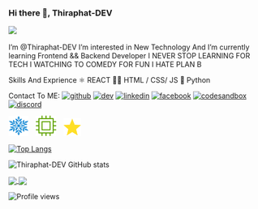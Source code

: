 ### Hi there 👋, Thiraphat-DEV
![](https://web.facebook.com/thiraphat.boat/)

I’m @Thiraphat-DEV I’m interested in New Technology And I’m currently learning  Frontend && Backend Developer
I NEVER STOP LEARNING FOR TECH  I WATCHING TO COMEDY FOR FUN
I HATE PLAN B

Skills And Exprience
⚛ REACT
🧑‍💻 HTML / CSS/ JS
🐍 Python

Contact To ME:
[<img src='https://cdn.jsdelivr.net/npm/simple-icons@3.0.1/icons/github.svg' alt='github' height='40'>](https://github.com/Thiraphat-DEV)  [<img src='https://cdn.jsdelivr.net/npm/simple-icons@3.0.1/icons/dev-dot-to.svg' alt='dev' height='40'>](https://dev.to/Thiraphat-DEV)  [<img src='https://cdn.jsdelivr.net/npm/simple-icons@3.0.1/icons/linkedin.svg' alt='linkedin' height='40'>](https://www.linkedin.com/in/ThiraphatChorakhe/)  [<img src='https://cdn.jsdelivr.net/npm/simple-icons@3.0.1/icons/facebook.svg' alt='facebook' height='40'>](https://www.facebook.com/BoatFamilys)  [<img src='https://cdn.jsdelivr.net/npm/simple-icons@3.0.1/icons/codesandbox.svg' alt='codesandbox' height='40'>](https://codesandbox.io/u/Thiraphat-DEV)  [<img src='https://cdn.jsdelivr.net/npm/simple-icons@3.0.1/icons/discord.svg' alt='discord' height='40'>](Boaty)  

<a href='https://archiveprogram.github.com/'><img src='https://raw.githubusercontent.com/acervenky/animated-github-badges/master/assets/acbadge.gif' width='40' height='40' backgroundColor=red></a> <a href='https://docs.github.com/en/developers'><img src='https://raw.githubusercontent.com/acervenky/animated-github-badges/master/assets/devbadge.gif' width='40' height='40'></a> <a href='https://stars.github.com/'><img src='https://raw.githubusercontent.com/acervenky/animated-github-badges/master/assets/starbadge.gif' width='35' height='35'></a> 

[![Top Langs](https://github-readme-stats.vercel.app/api/top-langs/?username=Thiraphat-DEV&layout=compact)](https://github.com/Thiraphat-DEV/github-readme-stats)

![Thiraphat-DEV GitHub stats](https://github-readme-stats.vercel.app/api?username=Thiraphat-DEV&theme=panda&show_icons=true)

<a href="https://github.com/Thiraphat-DEV/github-readme-stats">
  <img align="center" src="https://github-readme-stats.vercel.app/api/pin/?username=Thiraphat-DEV&repo=Export-Json" />
</a>
<a href="https://github.com/Thiraphat-DEV/convoychat">
  <img align="center" src="https://github-readme-stats.vercel.app/api/pin/?username=Thiraphat-DEV&repo=INTERSECTIONofNumber" />
</a>

![Profile views](https://gpvc.arturio.dev/Thiraphat-DEV)  
